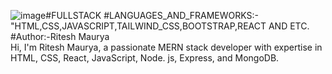 ![image](https://github.com/Riteshmaurya1/FULLSTACK---MERN---/assets/132853015/ffd6e5a5-4c55-421e-9b09-146edc9c3c53)#FULLSTACK
#LANGUAGES_AND_FRAMEWORKS:-"HTML,CSS,JAVASCRIPT,TAILWIND_CSS,BOOTSTRAP,REACT AND ETC.
#Author:-Ritesh Maurya
<br>
Hi, I'm Ritesh Maurya, a passionate MERN stack developer with expertise in HTML, CSS, React, JavaScript, Node. js, Express, and MongoDB.
